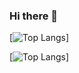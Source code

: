 ### Hi there 👋

<!--
**kgljh000624/kgljh000624** is a ✨ _special_ ✨ repository because its `README.md` (this file) appears on your GitHub profile.

Here are some ideas to get you started:

- 🔭 I’m currently working on ...
- 🌱 I’m currently learning ...
- 👯 I’m looking to collaborate on ...
- 🤔 I’m looking for help with ...
- 💬 Ask me about ...
- 📫 How to reach me: ...
- 😄 Pronouns: ...
- ⚡ Fun fact: ...
-->

<!-- 언어 사용 통계량 + 표시할 언어 수 지정(5개) -->
[![Top Langs](https://github-readme-stats.vercel.app/api/top-langs/?username=kgljh000624&langs_count=5)]

<!-- 컴택트한 카드 레이아웃 설정 -->
[![Top Langs](https://github-readme-stats.vercel.app/api/top-langs/?username=kgljh000624&layout=compact)]
